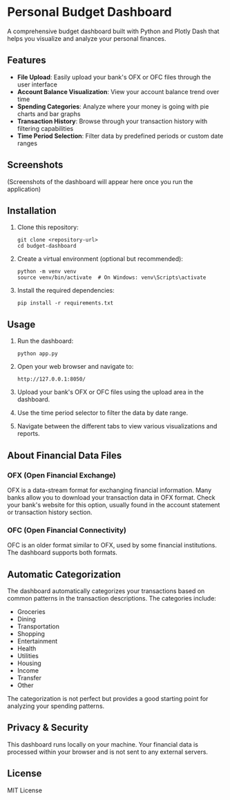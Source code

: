 # Personal Budget Dashboard

A comprehensive budget dashboard built with Python and Plotly Dash that helps you visualize and analyze your personal finances.

## Features

- **File Upload**: Easily upload your bank's OFX or OFC files through the user interface
- **Account Balance Visualization**: View your account balance trend over time
- **Spending Categories**: Analyze where your money is going with pie charts and bar graphs
- **Transaction History**: Browse through your transaction history with filtering capabilities
- **Time Period Selection**: Filter data by predefined periods or custom date ranges

## Screenshots

(Screenshots of the dashboard will appear here once you run the application)

## Installation

1. Clone this repository:
   ```
   git clone <repository-url>
   cd budget-dashboard
   ```

2. Create a virtual environment (optional but recommended):
   ```
   python -m venv venv
   source venv/bin/activate  # On Windows: venv\Scripts\activate
   ```

3. Install the required dependencies:
   ```
   pip install -r requirements.txt
   ```

## Usage

1. Run the dashboard:
   ```
   python app.py
   ```

2. Open your web browser and navigate to:
   ```
   http://127.0.0.1:8050/
   ```

3. Upload your bank's OFX or OFC files using the upload area in the dashboard.

4. Use the time period selector to filter the data by date range.

5. Navigate between the different tabs to view various visualizations and reports.

## About Financial Data Files

### OFX (Open Financial Exchange)
OFX is a data-stream format for exchanging financial information. Many banks allow you to download your transaction data in OFX format. Check your bank's website for this option, usually found in the account statement or transaction history section.

### OFC (Open Financial Connectivity)
OFC is an older format similar to OFX, used by some financial institutions. The dashboard supports both formats.

## Automatic Categorization

The dashboard automatically categorizes your transactions based on common patterns in the transaction descriptions. The categories include:

- Groceries
- Dining
- Transportation
- Shopping
- Entertainment
- Health
- Utilities
- Housing
- Income
- Transfer
- Other

The categorization is not perfect but provides a good starting point for analyzing your spending patterns.

## Privacy & Security

This dashboard runs locally on your machine. Your financial data is processed within your browser and is not sent to any external servers.

## License

MIT License 